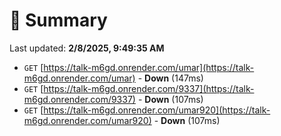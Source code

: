 # 📖 Summary
Last updated: **2/8/2025, 9:49:35 AM**

- `GET` [https://talk-m6gd.onrender.com/umar](https://talk-m6gd.onrender.com/umar) - **Down** (147ms)
- `GET` [https://talk-m6gd.onrender.com/9337](https://talk-m6gd.onrender.com/9337) - **Down** (107ms)
- `GET` [https://talk-m6gd.onrender.com/umar920](https://talk-m6gd.onrender.com/umar920) - **Down** (107ms)

